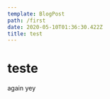 ```yaml
---
template: BlogPost
path: /first
date: 2020-05-10T01:36:30.422Z
title: test
---
```

# teste

again
yey